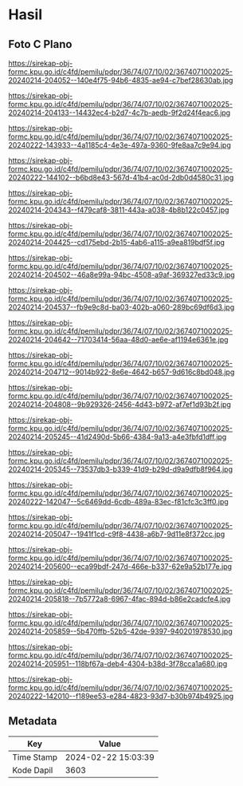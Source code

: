 # Hasil

## Foto C Plano

https://sirekap-obj-formc.kpu.go.id/c4fd/pemilu/pdpr/36/74/07/10/02/3674071002025-20240214-204052--140e4f75-94b6-4835-ae94-c7bef28630ab.jpg

https://sirekap-obj-formc.kpu.go.id/c4fd/pemilu/pdpr/36/74/07/10/02/3674071002025-20240214-204133--14432ec4-b2d7-4c7b-aedb-9f2d24f4eac6.jpg

https://sirekap-obj-formc.kpu.go.id/c4fd/pemilu/pdpr/36/74/07/10/02/3674071002025-20240222-143933--4a1185c4-4e3e-497a-9360-9fe8aa7c9e94.jpg

https://sirekap-obj-formc.kpu.go.id/c4fd/pemilu/pdpr/36/74/07/10/02/3674071002025-20240222-144102--b6bd8e43-567d-41b4-ac0d-2db0d4580c31.jpg

https://sirekap-obj-formc.kpu.go.id/c4fd/pemilu/pdpr/36/74/07/10/02/3674071002025-20240214-204343--f479caf8-3811-443a-a038-4b8b122c0457.jpg

https://sirekap-obj-formc.kpu.go.id/c4fd/pemilu/pdpr/36/74/07/10/02/3674071002025-20240214-204425--cd175ebd-2b15-4ab6-a115-a9ea819bdf5f.jpg

https://sirekap-obj-formc.kpu.go.id/c4fd/pemilu/pdpr/36/74/07/10/02/3674071002025-20240214-204502--46a8e99a-94bc-4508-a9af-369327ed33c9.jpg

https://sirekap-obj-formc.kpu.go.id/c4fd/pemilu/pdpr/36/74/07/10/02/3674071002025-20240214-204537--fb9e9c8d-ba03-402b-a060-289bc69df6d3.jpg

https://sirekap-obj-formc.kpu.go.id/c4fd/pemilu/pdpr/36/74/07/10/02/3674071002025-20240214-204642--71703414-56aa-48d0-ae6e-af1194e6361e.jpg

https://sirekap-obj-formc.kpu.go.id/c4fd/pemilu/pdpr/36/74/07/10/02/3674071002025-20240214-204712--9014b922-8e6e-4642-b657-9d616c8bd048.jpg

https://sirekap-obj-formc.kpu.go.id/c4fd/pemilu/pdpr/36/74/07/10/02/3674071002025-20240214-204808--9b929326-2456-4d43-b972-af7ef1d93b2f.jpg

https://sirekap-obj-formc.kpu.go.id/c4fd/pemilu/pdpr/36/74/07/10/02/3674071002025-20240214-205245--41d2490d-5b66-4384-9a13-a4e3fbfd1dff.jpg

https://sirekap-obj-formc.kpu.go.id/c4fd/pemilu/pdpr/36/74/07/10/02/3674071002025-20240214-205345--73537db3-b339-41d9-b29d-d9a9dfb8f964.jpg

https://sirekap-obj-formc.kpu.go.id/c4fd/pemilu/pdpr/36/74/07/10/02/3674071002025-20240222-142047--5c6469dd-6cdb-489a-83ec-f81cfc3c3ff0.jpg

https://sirekap-obj-formc.kpu.go.id/c4fd/pemilu/pdpr/36/74/07/10/02/3674071002025-20240214-205047--1941f1cd-c9f8-4438-a6b7-9d11e8f372cc.jpg

https://sirekap-obj-formc.kpu.go.id/c4fd/pemilu/pdpr/36/74/07/10/02/3674071002025-20240214-205600--eca99bdf-247d-466e-b337-62e9a52b177e.jpg

https://sirekap-obj-formc.kpu.go.id/c4fd/pemilu/pdpr/36/74/07/10/02/3674071002025-20240214-205818--7b5772a8-6967-4fac-894d-b86e2cadcfe4.jpg

https://sirekap-obj-formc.kpu.go.id/c4fd/pemilu/pdpr/36/74/07/10/02/3674071002025-20240214-205859--5b470ffb-52b5-42de-9397-940201978530.jpg

https://sirekap-obj-formc.kpu.go.id/c4fd/pemilu/pdpr/36/74/07/10/02/3674071002025-20240214-205951--118bf67a-deb4-4304-b38d-3f78cca1a680.jpg

https://sirekap-obj-formc.kpu.go.id/c4fd/pemilu/pdpr/36/74/07/10/02/3674071002025-20240222-142010--f189ee53-e284-4823-93d7-b30b974b4925.jpg


## Metadata

| Key        | Value               |
| ---------- | ------------------- |
| Time Stamp | 2024-02-22 15:03:39 |
| Kode Dapil | 3603                |



